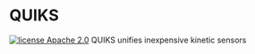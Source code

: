 # QUIKS
[![license Apache 2.0](https://img.shields.io/badge/license-Apache%202-blue.svg)](http://www.apache.org/licenses/LICENSE-2.0)
QUIKS unifies inexpensive kinetic sensors
